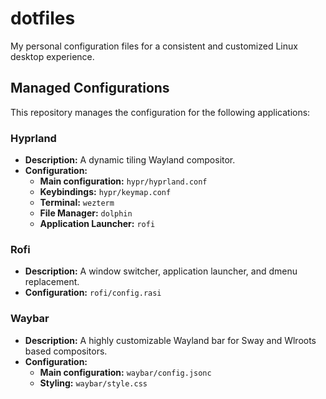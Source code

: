 # dotfiles

My personal configuration files for a consistent and customized Linux desktop experience.

## Managed Configurations

This repository manages the configuration for the following applications:

### Hyprland

*   **Description:** A dynamic tiling Wayland compositor.
*   **Configuration:**
    *   **Main configuration:** `hypr/hyprland.conf`
    *   **Keybindings:** `hypr/keymap.conf`
    *   **Terminal:** `wezterm`
    *   **File Manager:** `dolphin`
    *   **Application Launcher:** `rofi`

### Rofi

*   **Description:** A window switcher, application launcher, and dmenu replacement.
*   **Configuration:** `rofi/config.rasi`

### Waybar

*   **Description:** A highly customizable Wayland bar for Sway and Wlroots based compositors.
*   **Configuration:**
    *   **Main configuration:** `waybar/config.jsonc`
    *   **Styling:** `waybar/style.css`
